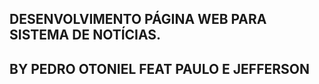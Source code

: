 ## DESENVOLVIMENTO PÁGINA WEB PARA SISTEMA DE NOTÍCIAS.



## BY PEDRO OTONIEL FEAT PAULO E JEFFERSON
